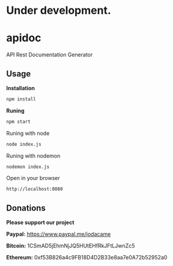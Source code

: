# Under development.

# apidoc
API Rest Documentation Generator

## Usage

**Installation**
```bash
npm install
```

**Runing**
```bash
npm start
```
Runing with node
```bash
node index.js
```

Runing with nodemon
```bash
nodemon index.js
```
Open in your browser

```bash
http://localhost:8080
```
## Donations

**Please support our project**

**Paypal:** https://www.paypal.me/jodacame

**Bitcoin:** 1CSmAD5jEhmNjJQ5HUtEHfRkJFtLJwnZc5

**Ethereum:** 0xf53B826a4c9FB18D4D2B33e8aa7e0A72b52952a0
